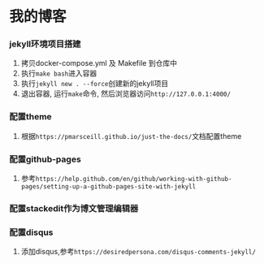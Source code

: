 # 我的博客

### jekyll环境项目搭建
1. 拷贝docker-compose.yml 及 Makefile 到仓库中
2. 执行`make bash`进入容器
3. 执行`jekyll new . --force`创建新的jekyll项目
4. 退出容器, 运行`make`命令, 然后浏览器访问`http://127.0.0.1:4000/`


### 配置theme
1. 根据`https://pmarsceill.github.io/just-the-docs/`文档配置theme


### 配置github-pages
1. 参考`https://help.github.com/en/github/working-with-github-pages/setting-up-a-github-pages-site-with-jekyll`


### 配置stackedit作为博文管理编辑器


### 配置disqus
1. 添加disqus,参考`https://desiredpersona.com/disqus-comments-jekyll/`